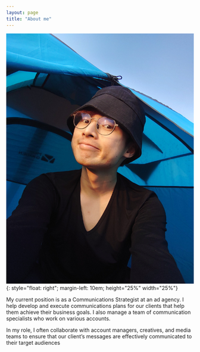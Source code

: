 ```yaml
---
layout: page
title: "About me"
---
```


![timmy](assets/20220107_170548.JPG){: style="float: right"; margin-left: 10em; height="25%" width="25%"}

My current position is as a Communications Strategist at an ad agency. I help develop and execute communications plans for our clients that help them achieve their business goals. I also manage a team of communication specialists who work on various accounts.

In my role, I often collaborate with account managers, creatives, and media teams to ensure that our client’s messages are effectively communicated to their target audiences
